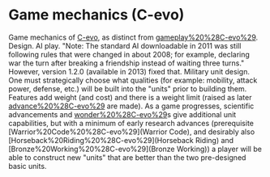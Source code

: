 # Game mechanics (C-evo)

Game mechanics of [C-evo](C-evo), as distinct from [gameplay%20%28C-evo%29](gameplay).
Design.
AI play.
"Note: The standard AI downloadable in 2011 was still following rules that were changed in about 2008; for example, declaring war the turn after breaking a friendship instead of waiting three turns." However, version 1.2.0 (available in 2013) fixed that.
Military unit design.
One must strategically choose what qualities (for example: mobility, attack power, defense, etc.) will be built into the "units" prior to building them. Features add weight (and cost) and there is a weight limit (raised as later [advance%20%28C-evo%29](advances) are made). As a game progresses, scientific advancements and [wonder%20%28C-evo%29](wonder)s give additional unit capabilities, but with a minimum of early research advances (prerequisite [Warrior%20Code%20%28C-evo%29](Warrior Code), and desirably also [Horseback%20Riding%20%28C-evo%29](Horseback Riding) and [Bronze%20Working%20%28C-evo%29](Bronze Working)) a player will be able to construct new "units" that are better than the two pre-designed basic units. 